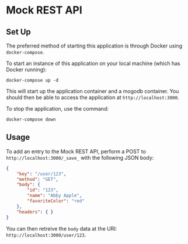 # Mock REST API

## Set Up

The preferred method of starting this application is through Docker using `docker-compose`.

To start an instance of this application on your local machine (which has Docker running):
```
docker-compose up -d
```

This will start up the application container and a mogodb container. You should then be able to access the application at `http://localhost:3000`.

To stop the application, use the command:

```
docker-compose down
```

## Usage

To add an entry to the Mock REST API, perform a POST to `http://localhost:3000/_save_` with the following JSON body:

```json
{
    "key": "/user/123",
    "method": "GET",
    "body": {
        "id": "123",
        "name": "Abby Apple",
        "favoriteColor": "red"
    },
    "headers": { }
}
```

You can then retreive the `body` data at the URI: `http://localhost:3000/user/123`.

